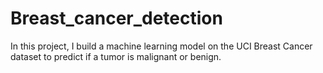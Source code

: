 # Breast_cancer_detection
In this project, I build a machine learning model on the UCI Breast Cancer dataset to predict if a tumor is malignant or benign. 
